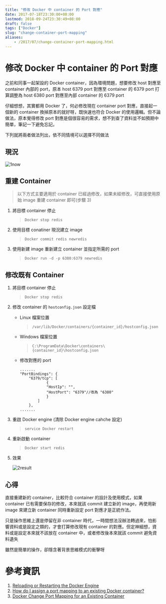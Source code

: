 ```yaml
---
title: "修改 Docker 中 container 的 Port 對應"
date: 2017-07-18T23:30:00+08:00
lastmod: 2018-09-24T23:30:49+08:00
draft: false
tags: ["Docker"]
slug: "change-container-port-mapping"
aliases:
    - /2017/07/change-container-port-mapping.html
---
```

# 修改 Docker 中 container 的 Port 對應
之前和同事一起架設的 Docker container，因為環境問題，想要修改 host 對應至 container 內部的 port，原本 host 6379 port 對應至 container 的 6379 port 打算調整為 host 6380 port 對應至內部 container 的 6379 port

仔細想想，其實都用 Docker 了，何必修改現在 container port 對應，直接起一個新的 container 換掉原本的就好呀，既快速也符合 Docker 的使用邏輯。但不論做法，原本覺得修改 port 對應是個很容易的需求，想不到查了資料並不如預期中簡單，筆記一下避免忘記。

下列就將兩者做法列出，依不同情境可以選擇不同做法

## 現況

![1now](https://user-images.githubusercontent.com/3851540/28325399-477c82c2-6c10-11e7-99cd-3e22482b2a3b.png)

## 重建 Container

> 以下方式主要適用於 container 已經過修改，如果未經修改，可直接使用原始 image 重建 container 即可(步驟 3)

1.  將目標 container 停止

    > `Docker stop redis`

2.  使用目標 conatiner 現況建立 image

    > `Docker commit redis newredis`

3.  使用新建 image 重新建立 container 並指定所需的 port

    > `Docker run -d -p 6380:6379 newredis`

## 修改既有 Container

1.  將目標 container 停止

    > `Docker stop redis`

2.  修改 container 的 `hostconfig.json` 設定檔


    *   Linux 檔案位置

        > `/var/lib/Docker/containers/{container_id}/hostconfig.json`

    *   Windows 檔案位置

        > `C:\ProgramData\Docker\containers\{container_id}\hostconfig.json`

    *   修改對應的 port

        ```
        .......
        "PortBindings": {
            "6379/tcp": [
                    {
                    "HostIp": "",
                    "HostPort": "6379"//改為 "6380"
                    }
                ]
            },
        .......
        ```

3.  重啟 Docker engine (清除 Docker engine cahche 設定)

    > `service Docker restart`

4.  重新啟動 container

    > `Docker start redis`

5.  效果

    ![2result](https://user-images.githubusercontent.com/3851540/28325400-477d6a0c-6c10-11e7-9c16-11d874ce2cb5.png)

## 心得

直接重建新的 container，比較符合 container 的設計及使用模式，如果 container 已有需要保存的修改，本來就該 commit 建立新的 image，再使用新 image 來建立新 container 同時重新設定 port 對應才是正統作法。

只是操作思維上還是停留在非 container 時代，一時間想法沒辦法轉過來，怕影響資料或是設定之類的，才會打算修改現有 container 的對應。但定神細想，資料或是設定本來就不該放在 container 中，或者修改後本來就該 commit 避免資料遺失

雖然是簡單的操作，卻隱含著背景思維模式的衝擊呀

# 參考資訊

1.  [Reloading or Restarting the Docker Engine](https://docs.oracle.com/cd/E37670_01/E75728/html/section_yqk_dqg_gp.html)
2.  [How do I assign a port mapping to an existing Docker container?](https://stackoverflow.com/questions/19335444/how-do-i-assign-a-port-mapping-to-an-existing-Docker-container)
3.  [Docker Change Port Mapping for an Existing Container](https://mybrainimage.wordpress.com/2017/02/05/Docker-change-port-mapping-for-an-existing-container/)
